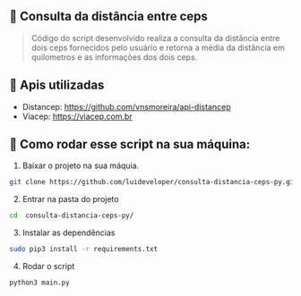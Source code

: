 ## 🔹 Consulta da distância entre ceps
> Código do script desenvolvido realiza a consulta da distância entre dois ceps fornecidos pelo usuário e retorna a média da distância em quilometros e as informações dos dois ceps.
## 🔹 Apis utilizadas
- Distancep: https://github.com/vnsmoreira/api-distancep
- Viacep: https://viacep.com.br
## 🔹 Como rodar esse script na sua máquina:
1. Baixar o projeto na sua máquia.
```bash
git clone https://github.com/luideveloper/consulta-distancia-ceps-py.git
```
2. Entrar na pasta do projeto
```bash
cd  consulta-distancia-ceps-py/
```
3. Instalar as dependências
```bash
sudo pip3 install -r requirements.txt
```
4. Rodar o script
```bash
python3 main.py
```
